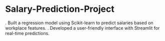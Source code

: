 # Salary-Prediction-Project
. Built a regression model using Scikit-learn to predict salaries based on workplace features.
. Developed a user-friendly interface with Streamlit for real-time predictions.
